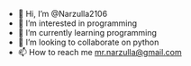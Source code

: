 - 👋 Hi, I’m @Narzulla2106
- 👀 I’m interested in programming
- 🌱 I’m currently learning programming
- 💞️ I’m looking to collaborate on python
- 📫 How to reach me mr.narzulla@gmail.com

<!---
Narzulla2106/Narzulla2106 is a ✨ special ✨ repository because its `README.md` (this file) appears on your GitHub profile.
You can click the Preview link to take a look at your changes.
--->
